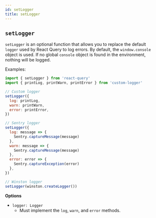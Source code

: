 ```yaml
---
id: setLogger
title: setLogger
---
```


## `setLogger`

`setLogger` is an optional function that allows you to replace the default `logger` used by React Query to log errors. By default, the `window.console` object is used. If no global `console` object is found in the environment, nothing will be logged.

Examples:

```js
import { setLogger } from 'react-query'
import { printLog, printWarn, printError } from 'custom-logger'

// Custom logger
setLogger({
  log: printLog,
  warn: printWarn,
  error: printError,
})

// Sentry logger
setLogger({
  log: message => {
    Sentry.captureMessage(message)
  },
  warn: message => {
    Sentry.captureMessage(message)
  },
  error: error => {
    Sentry.captureException(error)
  },
})

// Winston logger
setLogger(winston.createLogger())
```

**Options**

- `logger: Logger`
  - Must implement the `log`, `warn`, and `error` methods.
